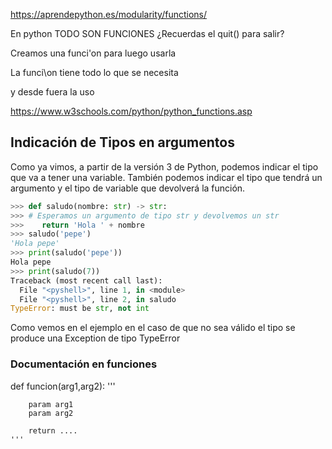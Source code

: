 
https://aprendepython.es/modularity/functions/

En python TODO SON FUNCIONES ¿Recuerdas el quit() para salir?

Creamos una funci'on para luego usarla

La funci\on tiene todo lo que se necesita

y desde fuera la uso


https://www.w3schools.com/python/python_functions.asp


## Indicación de Tipos en argumentos

Como ya vimos, a partir de la versión 3 de Python, podemos indicar el tipo que va a tener una variable. También podemos indicar el tipo que tendrá un argumento y el tipo de variable que devolverá la función.

```python
>>> def saludo(nombre: str) -> str:  
>>> # Esperamos un argumento de tipo str y devolvemos un str
>>>    return 'Hola ' + nombre
>>> saludo('pepe')
'Hola pepe'
>>> print(saludo('pepe'))
Hola pepe
>>> print(saludo(7))
Traceback (most recent call last):
  File "<pyshell>", line 1, in <module>
  File "<pyshell>", line 2, in saludo
TypeError: must be str, not int
```
Como vemos en el ejemplo en el caso de que no sea válido el tipo se produce una Exception de tipo TypeError






### Documentación en funciones

def funcion(arg1,arg2):
    '''

        param arg1
        param arg2

        return ....
    '''


